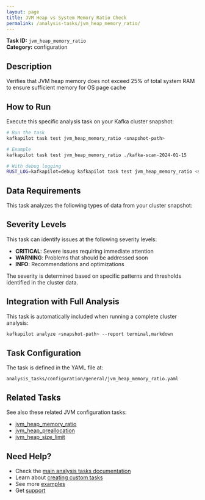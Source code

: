 ```yaml
---
layout: page
title: JVM Heap vs System Memory Ratio Check
permalink: /analysis-tasks/jvm_heap_memory_ratio/
---
```


**Task ID:** `jvm_heap_memory_ratio`  
**Category:** configuration

## Description

Verifies that JVM heap memory does not exceed 25% of total system RAM to ensure sufficient memory for OS page cache

## How to Run

Execute this specific analysis task on your Kafka cluster snapshot:

```bash
# Run the task
kafkapilot task test jvm_heap_memory_ratio <snapshot-path>

# Example
kafkapilot task test jvm_heap_memory_ratio ./kafka-scan-2024-01-15

# With debug logging
RUST_LOG=kafkapilot=debug kafkapilot task test jvm_heap_memory_ratio <snapshot-path>
```

## Data Requirements

This task analyzes the following types of data from your cluster snapshot:



## Severity Levels

This task can identify issues at the following severity levels:

- **CRITICAL**: Severe issues requiring immediate attention
- **WARNING**: Problems that should be addressed soon  
- **INFO**: Recommendations and optimizations

The severity is determined based on specific patterns and thresholds identified in the cluster data.

## Integration with Full Analysis

This task is automatically included when running a complete cluster analysis:

```bash
kafkapilot analyze <snapshot-path> --report terminal,markdown
```

## Task Configuration

The task is defined in the YAML file at:
```
analysis_tasks/configuration/general/jvm_heap_memory_ratio.yaml
```

## Related Tasks

See also these related JVM configuration tasks:
- [jvm_heap_memory_ratio](../jvm_heap_memory_ratio)
- [jvm_heap_preallocation](../jvm_heap_preallocation)
- [jvm_heap_size_limit](../jvm_heap_size_limit)

## Need Help?

- Check the [main analysis tasks documentation](../)
- Learn about [creating custom tasks](/how-to#custom-analysis-tasks)
- See more [examples](/examples#analysis-tasks)
- Get [support](/support)
